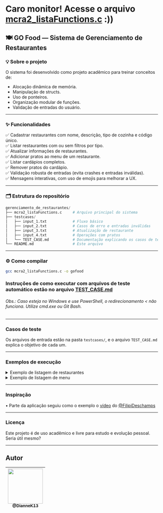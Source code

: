 # Caro monitor! Acesse o arquivo [mcra2_listaFunctions.c](https://github.com/DianneK13/gerenciamento_de_restaurantes/blob/main/mcra2_listaFunctions.c) :))

## 🍽️ GO Food — Sistema de Gerenciamento de Restaurantes

### 💡 Sobre o projeto

O sistema foi desenvolvido como projeto acadêmico para treinar conceitos de:

- Alocação dinâmica de memória.
- Manipulação de structs.
- Uso de ponteiros.
- Organização modular de funções.
- Validação de entradas do usuário.

---

### ✨ Funcionalidades

:white_check_mark: Cadastrar restaurantes com nome, descrição, tipo de cozinha e código único.  
:white_check_mark: Listar restaurantes com ou sem filtros por tipo.  
:white_check_mark: Atualizar informações de restaurantes.  
:white_check_mark: Adicionar pratos ao menu de um restaurante.  
:white_check_mark: Listar cardápios completos.  
:white_check_mark: Remover pratos do cardápio.  
:white_check_mark: Validação robusta de entradas (evita crashes e entradas inválidas).  
:white_check_mark: Mensagens interativas, com uso de emojis para melhorar a UX.  

---

### 🗂️ Estrutura do repositório
```py
gerenciamento_de_restaurantes/
├── mcra2_listaFunctions.c     # Arquivo principal do sistema
├── testcases/
│   ├── input_1.txt            # Fluxo básico
│   ├── input_2.txt            # Casos de erro e entradas inválidas
│   ├── input_3.txt            # Atualização de restaurante
│   ├── input_4.txt            # Operações com pratos
│   └── TEST_CASE.md           # Documentação explicando os casos de teste
└── README.md                  # Este arquivo
```

---

### ⚙️ Como compilar

```bash
gcc mcra2_listaFunctions.c -o gofood
```

### Instruções de como executar com arquivos de teste automático estão no arquivo [TEST_CASE.md](https://github.com/DianneK13/gerenciamento_de_restaurantes/blob/main/testcases/TEST_CASE.md)

###### Obs.: Caso esteja no Windows e use PowerShell, o redirecionamento < não funciona. Utilize cmd.exe ou Git Bash.

---

### Casos de teste

Os arquivos de entrada estão na pasta `testcases/`, e o arquivo `TEST_CASE.md` explica o objetivo de cada um.

---

### Exemplos de execução

<details>
<summary> Exemplo de listagem de restaurantes</summary>

```c
==🍽️Listando restaurantes cadastrados...==
-------------------------------------------
📍 Restaurante
🧾 Nome:        Sushi Yama
📝 Descrição:   Culinaria japonesa
🏷️ Código:      101
🍽️ Tipo:        japonesa
-------------------------------------------

Total de restaurantes encontrados: 1

Voltando ao menu principal... 🍽️
```

</details>

<details>
<summary> Exemplo de listagem de menu</summary>

```c
===== Menu do restaurante Sushi Yama =====

Prato 1:
Nome: Sashimi
Descricao: Fatias frescas de salmao
Preco: R$35.50
---
===============================
```
</details>

---

### Inspiração
•    Parte da aplicação seguiu como o exemplo o [vídeo](https://youtu.be/Lf3ZV0UsnEo?si=tRTc9USU8iIJ3mlq) do [@FilipiDeschamps](https://github.com/FilipeDeschamps)

---

### Licença

Este projeto é de uso acadêmico e livre para estudo e evolução pessoal. Seria útil mesmo?

---

## Autor

| [<img src="https://avatars.githubusercontent.com/u/140253955?v=4" width=115><br><sub>@DianneK13</sub>](https://github.com/DianneK13) |
| :---: |
